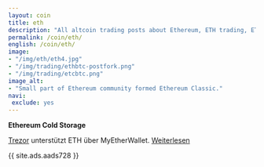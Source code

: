 ```yaml
---
layout: coin
title: eth
description: "All altcoin trading posts about Ethereum, ETH trading, ETH hodling, Ether classic trading and investment."
permalink: /coin/eth/
english: /coin/eth/
image:
- "/img/eth/eth4.jpg"
- "/img/trading/ethbtc-postfork.png"
- "/img/trading/etcbtc.png"
image_alt:
- "Small part of Ethereum community formed Ethereum Classic."
navi:
 exclude: yes
---
```


**Ethereum Cold Storage**

<a rel="nofollow" target="_blank" href="https://shop.trezor.io?a=fany@tutanota.com">Trezor</a> unterstützt ETH über MyEtherWallet. <a target="_blank" href="https://blog.trezor.io/trezor-integration-with-myetherwallet-3e217a652e08#.u88e8jwbe">Weiterlesen</a>

{{ site.ads.aads728 }}
